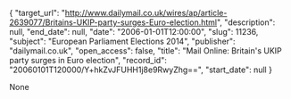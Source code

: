 {
  "target_url": "http://www.dailymail.co.uk/wires/ap/article-2639077/Britains-UKIP-party-surges-Euro-election.html", 
  "description": null, 
  "end_date": null, 
  "date": "2006-01-01T12:00:00", 
  "slug": 11236, 
  "subject": "European Parliament Elections 2014", 
  "publisher": "dailymail.co.uk", 
  "open_access": false, 
  "title": "Mail Online: Britain's UKIP party surges in Euro election", 
  "record_id": "20060101T120000/Y+hkZvJFUHH1j8e9RwyZhg==", 
  "start_date": null
}

None
